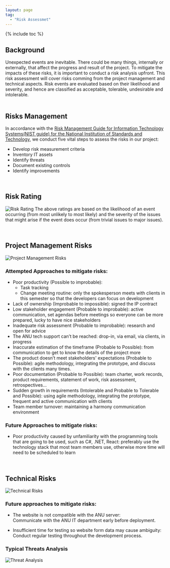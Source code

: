 ```yaml
---
layout: page
tag:
  - "Risk Assessmet"
---
```


{% include toc %}

## Background

Unexpected events are inevitable. There could be many things, internally or externally, that affect the progress and result of the project. To mitigate the impacts of these risks, it is important to conduct a risk analysis upfront. This risk assessment will cover risks comming from the project management and technical aspects. Risk events are evaluated based on their likelihood and severity, and hence are classified as acceptable, tolerable, undesirable and intolerable.  
<br>

## Risks Management

In accordance with the [Risk Management Guide for Information Technology Systems(NIST guide) for the National Institution of Standards and Technology](https://ucop.edu/information-technology-services/initiatives/resources-and-tools/sp800-30.pdf), we conduct five vital steps to assess the risks in our project:

- Develop risk measurement criteria
- Inventory IT assets
- Identify threats
- Document existing controls
- Identify improvements

<br>

## Risk Rating

![Risk Rating](https://cdn-std.droplr.net/files/acc_498334/5F0zlJ)
The above ratings are based on the likelihood of an event occurring (from most unlikely to most likely) and the severity of the issues that might arise if the event does occur (from trivial issues to major issues).

<br>

## Project Management Risks

![Project Management Risks](https://cdn-std.droplr.net/files/acc_498334/RvxShT)

### Attempted Approaches to mitigate risks:

- Poor productivity (Possible to improbable): 
   - Task tracking
   - Change meeting routine: only the spokesperson meets with clients in this semester so that the developers can focus on development 
- Lack of ownership (Improbable to impossible): signed the IP contract
- Low stakeholder engagement (Probable to improbable): active communication, set agendas before meetings so everyone can be more prepared, lucky to have nice stakeholders
- Inadequate risk assessment (Probable to improbable): research and open for advice
- The ANU tech support can’t be reached: drop-in, via email, via clients, in progress
- Inaccurate estimation of the timeframe (Probable to Possible): from communication to get to know the details of the project more
- The product doesn’t meet stakeholders' expectations (Probable to Possible): agile methodology, integrating the prototype, and discuss with the clients many times.
- Poor documentation (Probable to Possible): team charter, work records, product requirements, statement of work, risk assessment, retrospectives…
- Sudden growth in requirements (Intolerable and Probable to Tolerable and Possible): using agile methodology, integrating the prototype, frequent and active communication with clients
- Team member turnover: maintaining a harmony communication environment

### Future Approaches to mitigate risks:

- Poor productivity caused by unfamiliarity with the programming tools that are going to be used, such as C#, .NET, React: preferably use the technology stack that most team members use, otherwise more time will need to be scheduled to learn


<br>

## Technical Risks


![Technical Risks](https://cdn-std.droplr.net/files/acc_498334/TxLf6J)

### Future approaches to mitigate risks:

- The website is not compatible with the ANU server:<br> Communicate with the ANU IT department early before deployment.

- Insufficient time for testing so website form data may cause ambiguity: <br> Conduct regular testing throughout the development process.

### Typical Threats Analysis

![Threat Analysis](https://cdn-std.droplr.net/files/acc_498334/874WCV)
